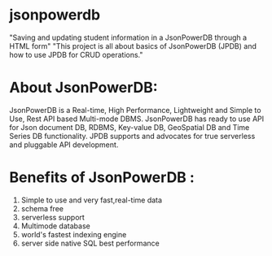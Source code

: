 # jsonpowerdb

"Saving and updating student information in a JsonPowerDB through a HTML form"
"This project is all about basics of JsonPowerDB (JPDB) and how to use JPDB for CRUD operations."

# About JsonPowerDB:
JsonPowerDB is a Real-time, High Performance, Lightweight and Simple to Use, Rest API based Multi-mode DBMS. JsonPowerDB has ready to use API for Json document DB, RDBMS, Key-value DB, GeoSpatial DB and Time Series DB functionality. JPDB supports and advocates for true serverless and pluggable API development.

# Benefits of JsonPowerDB : 
1) Simple to use and very fast,real-time data
2) schema free
3) serverless support
4) Multimode database
5) world's fastest indexing engine
6) server side native SQL best performance
   
